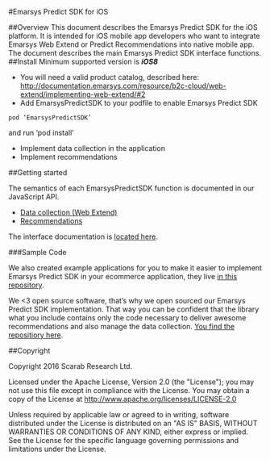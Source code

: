 #Emarsys Predict SDK for iOS

##Overview
This document describes the Emarsys Predict SDK for the iOS platform. It is intended for iOS mobile app developers who want to integrate Emarsys Web Extend or Predict Recommendations into native mobile app. The document describes the main Emarsys Predict SDK interface functions.
##Install
Minimum supported version is ***iOS8***

- You will need a valid product catalog, described here: http://documentation.emarsys.com/resource/b2c-cloud/web-extend/implementing-web-extend/#2
- Add EmarsysPredictSDK to your podfile to enable Emarsys Predict SDK
```
pod ‘EmarsysPredictSDK’
```
and run ‘pod install’

- Implement data collection in the application
- Implement recommendations

##Getting started

The semantics of each EmarsysPredictSDK function is documented in our JavaScript API.

- [Data collection (Web Extend) ](http://documentation.emarsys.com/?p=1753)
- [Recommendations](http://documentation.emarsys.com/resource/b2c-cloud/predict/implementation/delivering-web-recommendations/)

The interface documentation is [located here](http://cocoadocs.org/docsets/EmarsysPredictSDK/).

###Sample Code

We also created example applications for you to make it easier to implement Emarsys Predict SDK in your ecommerce application, they live [in this repository](https://github.com/scarabresearch/EmarsysMobileSamples).

We <3 open source software, that’s why we open sourced our Emarsys Predict SDK implementation. That way you can be confident that the library what you include contains only the code necessary to deliver awesome recommendations and also manage the data collection. [You find the repositiory here](https://github.com/scarabresearch/EmarsysPredictSDK).

##Copyright

Copyright 2016 Scarab Research Ltd.

Licensed under the Apache License, Version 2.0 (the "License");
you may not use this file except in compliance with the License.
You may obtain a copy of the License at http://www.apache.org/licenses/LICENSE-2.0

Unless required by applicable law or agreed to in writing, software
distributed under the License is distributed on an "AS IS" BASIS,
WITHOUT WARRANTIES OR CONDITIONS OF ANY KIND, either express or implied.
See the License for the specific language governing permissions and
limitations under the License.

